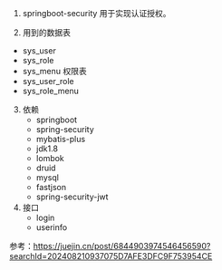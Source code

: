 1. springboot-security 用于实现认证授权。

2. 用到的数据表

- sys_user
- sys_role
- sys_menu 权限表
- sys_user_role
- sys_role_menu

3. 依赖
   - springboot
   - spring-security
   - mybatis-plus
   - jdk1.8
   - lombok
   - druid
   - mysql
   - fastjson
   - spring-security-jwt
4. 接口
   - login
   - userinfo
  
参考：https://juejin.cn/post/6844903974546456590?searchId=202408210937075D7AFE3DFC9F753954CE
